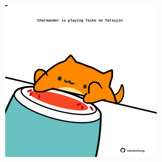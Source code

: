 <!-- built at 26/10/2021, 17:10:52 UTC -->
<p align="center">
  <img width="500" height="500" src="./ReadmeImage.svg">
</p>
